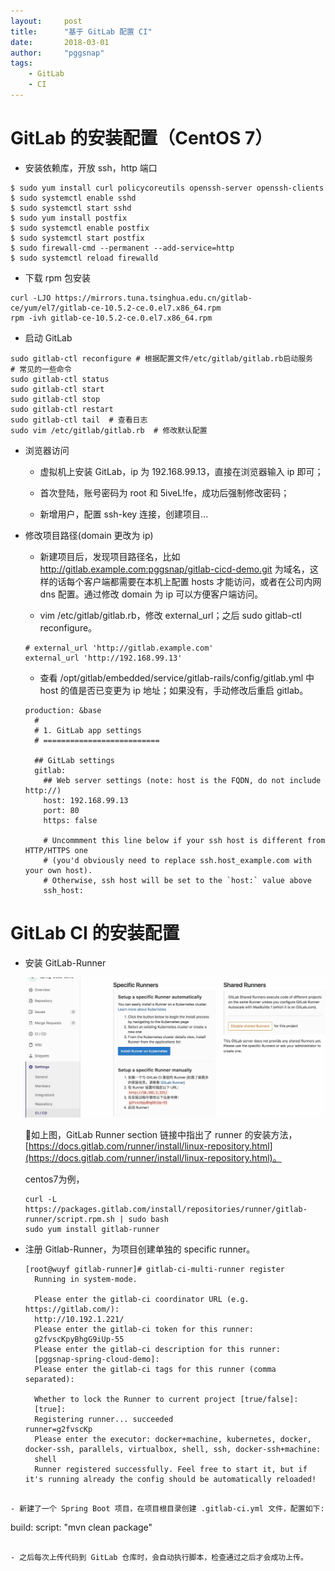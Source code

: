 ```yaml
---
layout:     post
title:      "基于 GitLab 配置 CI"
date:       2018-03-01
author:     "pggsnap"
tags:
    - GitLab
    - CI
---
```


# GitLab 的安装配置（CentOS 7）

- 安装依赖库，开放 ssh，http 端口
```
$ sudo yum install curl policycoreutils openssh-server openssh-clients
$ sudo systemctl enable sshd
$ sudo systemctl start sshd
$ sudo yum install postfix
$ sudo systemctl enable postfix
$ sudo systemctl start postfix
$ sudo firewall-cmd --permanent --add-service=http
$ sudo systemctl reload firewalld
```

- 下载 rpm 包安装
```
curl -LJO https://mirrors.tuna.tsinghua.edu.cn/gitlab-ce/yum/el7/gitlab-ce-10.5.2-ce.0.el7.x86_64.rpm
rpm -ivh gitlab-ce-10.5.2-ce.0.el7.x86_64.rpm
```

- 启动 GitLab
```
sudo gitlab-ctl reconfigure # 根据配置文件/etc/gitlab/gitlab.rb启动服务
# 常见的一些命令
sudo gitlab-ctl status
sudo gitlab-ctl start
sudo gitlab-ctl stop
sudo gitlab-ctl restart
sudo gitlab-ctl tail  # 查看日志
sudo vim /etc/gitlab/gitlab.rb  # 修改默认配置
```

- 浏览器访问

  - 虚拟机上安装 GitLab，ip 为 192.168.99.13，直接在浏览器输入 ip 即可；

  - 首次登陆，账号密码为 root 和 5iveL!fe，成功后强制修改密码；

  - 新增用户，配置 ssh-key 连接，创建项目...

- 修改项目路径(domain 更改为 ip)

  - 新建项目后，发现项目路径名，比如 http://gitlab.example.com:pggsnap/gitlab-cicd-demo.git 为域名，这样的话每个客户端都需要在本机上配置 hosts 才能访问，或者在公司内网 dns 配置。通过修改 domain 为 ip 可以方便客户端访问。

  - vim /etc/gitlab/gitlab.rb，修改 external_url；之后 sudo gitlab-ctl reconfigure。
  ```
  # external_url 'http://gitlab.example.com'
  external_url 'http://192.168.99.13'
  ```

  - 查看 /opt/gitlab/embedded/service/gitlab-rails/config/gitlab.yml 中 host 的值是否已变更为 ip 地址；如果没有，手动修改后重启 gitlab。
  ```
  production: &base
    #
    # 1. GitLab app settings
    # ==========================

    ## GitLab settings
    gitlab:
      ## Web server settings (note: host is the FQDN, do not include http://)
      host: 192.168.99.13
      port: 80
      https: false

      # Uncommment this line below if your ssh host is different from HTTP/HTTPS one
      # (you'd obviously need to replace ssh.host_example.com with your own host).
      # Otherwise, ssh host will be set to the `host:` value above
      ssh_host:
  ```

# GitLab CI 的安装配置

- 安装 GitLab-Runner

  ![](/blog_img/20180301a.jpg)

  如上图，GitLab Runner section 链接中指出了 runner 的安装方法，[https://docs.gitlab.com/runner/install/linux-repository.html](https://docs.gitlab.com/runner/install/linux-repository.html)。

  centos7为例，
  ```
  curl -L https://packages.gitlab.com/install/repositories/runner/gitlab-runner/script.rpm.sh | sudo bash
  sudo yum install gitlab-runner
  ```

- 注册 Gitlab-Runner，为项目创建单独的 specific runner。

  ```
  [root@wuyf gitlab-runner]# gitlab-ci-multi-runner register
    Running in system-mode.

    Please enter the gitlab-ci coordinator URL (e.g. https://gitlab.com/):
    http://10.192.1.221/
    Please enter the gitlab-ci token for this runner:
    g2fvscKpyBhgG9iUp-55
    Please enter the gitlab-ci description for this runner:
    [pggsnap-spring-cloud-demo]:
    Please enter the gitlab-ci tags for this runner (comma separated):

    Whether to lock the Runner to current project [true/false]:
    [true]:
    Registering runner... succeeded                     runner=g2fvscKp
    Please enter the executor: docker+machine, kubernetes, docker, docker-ssh, parallels, virtualbox, shell, ssh, docker-ssh+machine:
    shell
    Runner registered successfully. Feel free to start it, but if it's running already the config should be automatically reloaded!
```

- 新建了一个 Spring Boot 项目，在项目根目录创建 .gitlab-ci.yml 文件，配置如下:
  ```
  build:
    script: "mvn clean package"
  ```

- 之后每次上传代码到 GitLab 仓库时，会自动执行脚本，检查通过之后才会成功上传。
